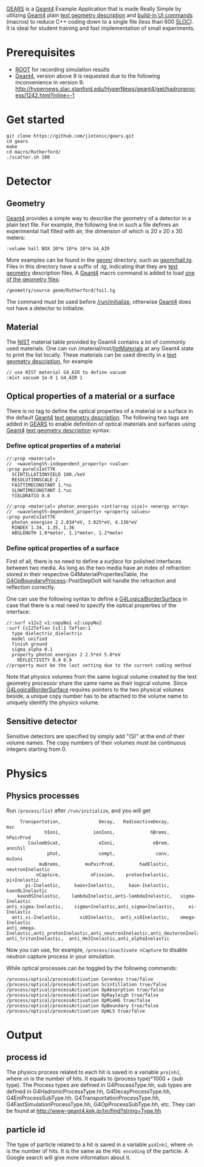 [GEARS][] is a [Geant4][] Example Application that is made Really Simple by utilizing [Geant4][] plain [text geometry description][tg] and [build-in UI commands][TUI] (macros) to reduce C++ coding down to a single file (less than 600 [SLOC][]). It is ideal for student training and fast implementation of small experiments.

# Prerequisites

* [ROOT][] for recording simulation results
* [Geant4][], version above 9 is requested due to the following inconvenience in version 9: http://hypernews.slac.stanford.edu/HyperNews/geant4/get/hadronprocess/1242.html?inline=-1

# Get started

~~~shell
git clone https://github.com/jintonic/gears.git
cd gears
make
cd macro/Rutherford/
./scatter.sh 100
~~~

# Detector

## Geometry
[Geant4][] provides a simple way to describe the geometry of a detector in a plain text file. For example, the following line in such a file defines an experimental hall filled with air, the dimension of which is 20 x 20 x 30 meters:

~~~
:volume hall BOX 10*m 10*m 10*m G4_AIR
~~~

More examples can be found in the [geom/](geom/) directory, such as [geom/hall.tg](geom/hall.tg). Files in this directory have a suffix of *.tg*, indicating that they are [text geometry][tg] description files. A [Geant4][] macro command is added to load [one of the geometry files](geom/Rutherford/foil.tg):

~~~
/geometry/source geom/Rutherford/foil.tg
~~~

The command must be used before [/run/initialize][run], otherwise [Geant4][] does not have a detector to initialize.

## Material

The [NIST][] material table provided by Geant4 contains a lot of commonly used materials. One can run /material/nist/[listMaterials][] at any Geant4 state to print the list locally. These materials can be used directly in a [text geometry description][tg], for example

~~~
// use NIST material G4_AIR to define vacuum
:mixt vacuum 1e-9 1 G4_AIR 1
~~~

## Optical properties of a material or a surface

There is no tag to define the optical properties of a material or a surface in the default [Geant4][] [text geometry description][tg]. The following two tags are added in [GEARS][] to enable definition of optical materials and surfaces using [Geant4][] [text geometry description][tg] syntax:

### Define optical properties of a material

~~~
//:prop <material>
//  <wavelength-independent_property> <value>
:prop pureCsIat77K
  SCINTILLATIONYIELD 100./keV
  RESOLUTIONSCALE 2.
  FASTTIMECONSTANT 1.*ns
  SLOWTIMECONSTANT 1.*us
  YIELDRATIO 0.8

//:prop <material> photon_energies <int(array size)> <energy array>
//  <wavelength-dependent_property> <property values>
:prop pureCsIat77K
  photon_energies 2 2.034*eV, 3.025*eV, 4.136*eV
  RINDEX 1.34, 1.35, 1.36
  ABSLENGTH 1.0*meter, 1.1*meter, 1.2*meter
~~~

### Define optical properties of a surface

First of all, there is no need to define a *surface* for polished interfaces between two media. As long as the two media have an index of refraction stored in their respective G4MaterialPropertiesTable, the [G4OpBoundaryProcess][]::PostStepDoIt will handle the refraction and reflection correctly.

One can use the following syntax to define a [G4LogicalBorderSurface][] in case that there is a real need to specify the optical properties of the interface:

~~~
//:surf v12v2 v1:copyNo1 v2:copyNo2
:surf CsI2Teflon CsI:1 Teflon:1
  type dielectric_dielectric
  model unified
  finish ground
  sigma_alpha 0.1
  property photon_energies 2 2.5*eV 5.0*eV
    REFLECTIVITY 0.9 0.9
//property must be the last setting due to the current coding method
~~~

Note that physics volumes from the same logical volume created by the text geometry processor share the same name as their logical volume. Since [G4LogicalBorderSurface][] requires pointers to the two physical volumes beside, a unique copy number has to be attached to the volume name to uniquely identify the physics volume.

## Sensitive detector

Sensitive detectors are specified by simply add "(S)" at the end of their volume names. The copy numbers of their volumes must be continuous integers starting from 0.

# Physics

## Physics processes

Run `/process/list` after `/run/initialize`, and you will get

~~~
     Transportation,              Decay,   RadioactiveDecay,                msc
              hIoni,            ionIoni,             hBrems,          hPairProd
        CoulombScat,              eIoni,              eBrem,            annihil
               phot,              compt,               conv,             muIoni
            muBrems,         muPairProd,         hadElastic,   neutronInelastic
           nCapture,           nFission,    protonInelastic,       pi+Inelastic
       pi-Inelastic,     kaon+Inelastic,     kaon-Inelastic,    kaon0LInelastic
    kaon0SInelastic,    lambdaInelastic,anti-lambdaInelastic,   sigma-Inelastic
anti_sigma-Inelastic,    sigma+Inelastic,anti_sigma+Inelastic,     xi-Inelastic
  anti_xi-Inelastic,       xi0Inelastic,  anti_xi0Inelastic,    omega-Inelastic
anti_omega-Inelastic,anti_protonInelastic,anti_neutronInelastic,anti_deuteronInelastic
anti_tritonInelastic,  anti_He3Inelastic,anti_alphaInelastic
~~~

Now you can use, for example, `/process/inactivate nCapture` to disable neutron capture process in your simulation.

While optical processes can be toggled by the following commands:

~~~
/process/optical/processActivation Cerenkov true/false
/process/optical/processActivation Scintillation true/false
/process/optical/processActivation OpAbsorption true/false
/process/optical/processActivation OpRayleigh true/false
/process/optical/processActivation OpMieHG true/false
/process/optical/processActivation OpBoundary true/false
/process/optical/processActivation OpWLS true/false
~~~

# Output

## process id

The physics process related to each hit is saved in a variable `pro[nh]`, where `nh` is the number of hits. It equals to (process type)*1000 + (sub type). The Process types are defined in G4ProcessType.hh, sub types are defined in G4HadronicProcessType.hh, G4DecayProcessType.hh, G4EmProcessSubType.hh.  G4TransportationProcessType.hh, G4FastSimulationProcessType.hh, G4OpProcessSubType.hh, etc. They can be found at http://www-geant4.kek.jp/lxr/find?string=Type.hh

## particle id

The type of particle related to a hit is saved in a variable `pid[nh]`, where `nh` is the number of hits. It is the same as the `PDG encoding` of the particle. A Google search will give more information about it.

[GEARS]: https://github.com/jintonic/gears
[tg]: http://geant4.web.cern.ch/geant4/collaboration/working_groups/geometry/docs/textgeom/textgeom.pdf
[TUI]: http://geant4.cern.ch/G4UsersDocuments/UsersGuides/ForApplicationDeveloper/html/Control/UIcommands/_.html
[SLOC]: https://en.wikipedia.org/wiki/Source_lines_of_code
[ROOT]: https://root.cern.ch
[Geant4]: http://geant4.cern.ch
[NIST]: http://geant4.web.cern.ch/geant4/workAreaUserDocKA/Backup/Docbook_UsersGuides_beta/ForApplicationDeveloper/html/apas08.html
[run]: http://geant4.cern.ch/G4UsersDocuments/UsersGuides/ForApplicationDeveloper/html/Control/UIcommands/_run_.html
[listMaterials]: https://geant4.web.cern.ch/geant4/UserDocumentation/UsersGuides/ForApplicationDeveloper/html/AllResources/Control/UIcommands/_material_nist_.html
[G4OpBoundaryProcess]: http://www-geant4.kek.jp/lxr/source/processes/optical/src/G4OpBoundaryProcess.cc
[G4LogicalBorderSurface]: http://www-geant4.kek.jp/lxr/source/processes/optical/src/G4LogicalBorderSurface.cc
